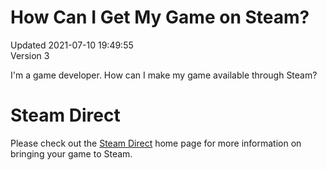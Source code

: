 # How Can I Get My Game on Steam?
Updated 2021-07-10 19:49:55  
Version 3  

I'm a game developer. How can I make my game available through Steam?  
  
  
# Steam Direct
  
Please check out the [Steam Direct](https://partner.steamgames.com/steamdirect) home page for more information on bringing your game to Steam.